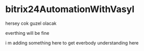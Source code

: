 # bitrix24AutomationWithVasyl

hersey cok guzel olacak

everthing will be fine 

i m adding something here to get everbody understanding here
